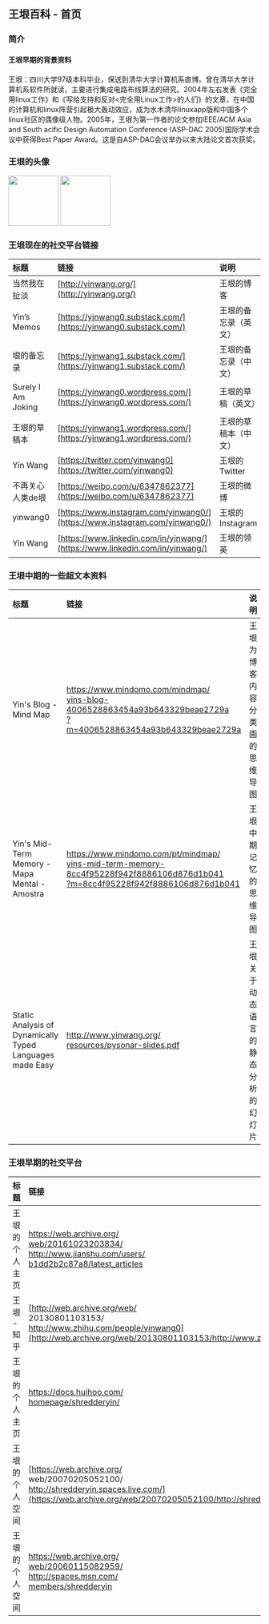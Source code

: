## 王垠百科 - 首页

### 简介

#### 王垠早期的背景资料

王垠：四川大学97级本科毕业，保送到清华大学计算机系直博。曾在清华大学计算机系软件所就读，主要进行集成电路布线算法的研究。2004年左右发表《完全用linux工作》和《写给支持和反对<完全用Linux工作>的人们》的文章，在中国的计算机和linux阵营引起极大轰动效应，成为水木清华linuxapp版和中国多个linux社区的偶像级人物。2005年，王垠为第一作者的论文参加IEEE/ACM Asia and South acific Design Automation Conference (ASP-DAC 2005)国际学术会议中获得Best Paper Award。这是自ASP-DAC会议举办以来大陆论文首次获奖。

### 王垠的头像

<div style="display:inline">
<image src="https://user-images.githubusercontent.com/20765689/223388420-63dd3b97-5a7a-4bdb-8a02-cbbab7a33638.png" width="100"/>
<image src="https://user-images.githubusercontent.com/20765689/223361138-b95e363c-a6c6-45e2-9aca-508c8052b233.png" width="100"/>
</div>

### 王垠现在的社交平台链接

|标题|链接|说明|
|:--|:--|:--|
|当然我在扯淡|[http://yinwang.org/](http://yinwang.org/)|王垠的博客|
|Yin’s Memos|[https://yinwang0.substack.com/](https://yinwang0.substack.com/)|王垠的备忘录（英文）|
|垠的备忘录|[https://yinwang1.substack.com/](https://yinwang1.substack.com/)|王垠的备忘录（中文）|
|Surely I Am Joking|[https://yinwang0.wordpress.com/](https://yinwang0.wordpress.com/)|王垠的草稿（英文）|
|王垠的草稿本|[https://yinwang1.wordpress.com/](https://yinwang1.wordpress.com/)|王垠的草稿本（中文）|
|Yin Wang|[https://twitter.com/yinwang0](https://twitter.com/yinwang0)|王垠的 Twitter|
|不再关心人类de垠|[https://weibo.com/u/6347862377](https://weibo.com/u/6347862377)|王垠的微博|
|yinwang0|[https://www.instagram.com/yinwang0/](https://www.instagram.com/yinwang0/)|王垠的 Instagram|
|Yin Wang|[https://www.linkedin.com/in/yinwang/](https://www.linkedin.com/in/yinwang/)|王垠的领英|

### 王垠中期的一些超文本资料

|标题|链接|说明|
|:--|:--|:--|
|Yin's Blog - Mind Map|[https://www.mindomo.com/mindmap/<br>yins-blog-4006528863454a93b643329beae2729a<br>?m=4006528863454a93b643329beae2729a](https://www.mindomo.com/mindmap/yins-blog-4006528863454a93b643329beae2729a?m=4006528863454a93b643329beae2729a)|王垠为博客内容分类画的思维导图|
|Yin's Mid-Term Memory - Mapa Mental - Amostra|[https://www.mindomo.com/pt/mindmap/<br>yins-mid-term-memory-8cc4f95228f942f8886106d876d1b041<br>?m=8cc4f95228f942f8886106d876d1b041](https://www.mindomo.com/pt/mindmap/yins-mid-term-memory-8cc4f95228f942f8886106d876d1b041?m=8cc4f95228f942f8886106d876d1b041)|王垠中期记忆的思维导图|
|Static Analysis of Dynamically Typed Languages made Easy|[http://www.yinwang.org/<br>resources/pysonar-slides.pdf](http://www.yinwang.org/resources/pysonar-slides.pdf)|王垠关于动态语言的静态分析的幻灯片|

### 王垠早期的社交平台

|标题|链接|说明|
|:--|:--|:--|
|王垠的个人主页|[https://web.archive.org/<br>web/20161023203834/<br>http://www.jianshu.com/users/<br>b1dd2b2c87a8/latest_articles](https://web.archive.org/web/20161023203834/http://www.jianshu.com/users/b1dd2b2c87a8/latest_articles)|王垠的简书（在 archive 上）|
|王垠 - 知乎|[http://web.archive.org/web/<br>20130801103153/<br>http://www.zhihu.com/people/yinwang0](http://web.archive.org/web/20130801103153/http://www.zhihu.com/people/yinwang0)|王垠的知乎（在 archive 上）|
|王垠的个人主页|[https://docs.huihoo.com/<br>homepage/shredderyin/](https://docs.huihoo.com/homepage/shredderyin/)|王垠早期的个人主页|
|王垠的个人空间|[https://web.archive.org/<br>web/20070205052100/<br>http://shredderyin.spaces.live.com/](https://web.archive.org/web/20070205052100/http://shredderyin.spaces.live.com/)|王垠早期的 live 空间（在 archive 上）|
|王垠的个人空间|[https://web.archive.org/<br>web/20060115082959/<br>http://spaces.msn.com/<br>members/shredderyin](https://web.archive.org/web/20060115082959/ttp://spaces.msn.com/members/shredderyin)|王垠早期的 MSN 空间（在 archive 上）|

  
  

